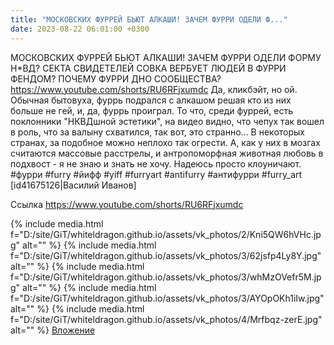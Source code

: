 ```yaml
---
title: "МОСКОВСКИХ ФУРРЕЙ БЬЮТ АЛКАШИ! ЗАЧЕМ ФУРРИ ОДЕЛИ Ф..."
date: 2023-08-22 06:01:00 +0300
---
```


МОСКОВСКИХ ФУРРЕЙ БЬЮТ АЛКАШИ! ЗАЧЕМ ФУРРИ ОДЕЛИ ФОРМУ Н*ВД? СЕКТА СВИДЕТЕЛЕЙ СОВКА ВЕРБУЕТ ЛЮДЕЙ В ФУРРИ ФЕНДОМ? ПОЧЕМУ ФУРРИ ДНО СООБЩЕСТВА?
https://www.youtube.com/shorts/RU6RFjxumdc Да, кликбэйт, но ой.
Обычная бытовуха, фуррь подрался с алкашом решая кто из них больше не гей, и, да, фуррь проиграл.
То что, среди фуррей, есть поклонники "НКВДшной эстетики", на видео видно, что чепух так вошел в роль, что за валыну схватился, так вот, это странно... В некоторых странах, за подобное можно неплохо так огрести. А, как у них в мозгах считаются массовые расстрелы, и антропоморфная животная любовь в подхвост - я не знаю и знать не хочу. Надеюсь просто клоуничают.
#фурри #furry #йифф #yiff #furryart #antifurry #антифурри #furry_art [id41675126|Василий Иванов]


Ссылка
https://www.youtube.com/shorts/RU6RFjxumdc

{% include media.html f="D:/site/GiT/whiteldragon.github.io/assets/vk_photos/2/Kni5QW6hVHc.jpg" alt="" %}
{% include media.html f="D:/site/GiT/whiteldragon.github.io/assets/vk_photos/3/62jsfp4Ly8Y.jpg" alt="" %}
{% include media.html f="D:/site/GiT/whiteldragon.github.io/assets/vk_photos/3/whMzOVefr5M.jpg" alt="" %}
{% include media.html f="D:/site/GiT/whiteldragon.github.io/assets/vk_photos/3/AYOpOKh1iIw.jpg" alt="" %}
{% include media.html f="D:/site/GiT/whiteldragon.github.io/assets/vk_photos/4/Mrfbqz-zerE.jpg" alt="" %}
[Вложение](https://www.youtube.com/shorts/RU6RFjxumdc)
